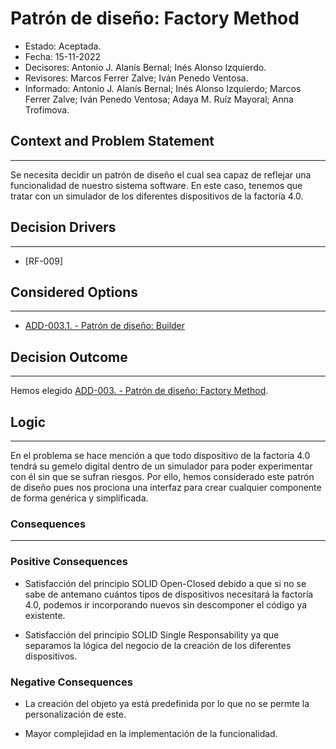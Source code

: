 # Patrón de diseño: Factory Method

- Estado: Aceptada.
- Fecha: 15-11-2022
- Decisores: Antonio J. Alanís Bernal; Inés Alonso Izquierdo.
- Revisores: Marcos Ferrer Zalve; Iván Penedo Ventosa.
- Informado: Antonio J. Alanís Bernal; Inés Alonso Izquierdo; Marcos Ferrer Zalve; Iván Penedo Ventosa; Adaya M. Ruíz Mayoral; Anna Trofimova.

## Context and Problem Statement

---
Se necesita decidir un patrón de diseño el cual sea capaz de reflejar una funcionalidad de nuestro sistema software. En este caso, tenemos que tratar con un simulador de los diferentes dispositivos de la factoría 4.0.

## Decision Drivers

---

- [RF-009]

## Considered Options

---

- [ADD-003.1. - Patrón de diseño: Builder](./ADD-003.1.md)

## Decision Outcome

---
Hemos elegido [ADD-003. - Patrón de diseño: Factory Method](./ADD-003.md).

## Logic

---
En el problema se hace mención a que todo dispositivo de la factoría 4.0 tendrá su gemelo digital dentro de un simulador para poder experimentar con él sin que se sufran riesgos. Por ello, hemos considerado este patrón de diseño pues nos prociona una interfaz para crear cualquier componente de forma genérica y simplificada.  

### Consequences

---

### Positive Consequences

- Satisfacción del principio SOLID Open-Closed debido a que si no se sabe de antemano cuántos tipos de dispositivos necesitará la factoría 4.0, podemos ir incorporando nuevos sin descomponer el código ya existente.

- Satisfacción del principio SOLID Single Responsability ya que separamos la lógica del negocio de la creación de los diferentes dispositivos.

### Negative Consequences

- La creación del objeto ya está predefinida por lo que no se permte la personalización de este.
  
- Mayor complejidad en la implementación de la funcionalidad.
